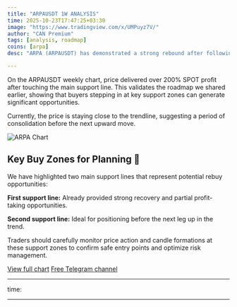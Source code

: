 ```yaml
---
title: "ARPAUSDT 1W ANALYSIS"
time: 2025-10-23T17:47:25+03:30
image: "https://www.tradingview.com/x/UMPuyz7V/"
author: "CAN Premium"
tags: [analysis, roadmap]
coins: [arpa]
desc: "ARPA (ARPAUSDT) has demonstrated a strong rebound after following the expected downside roadmap. This analysis highlights key buy zones and technical levels where traders can prepare for the next accumulation phase."

---
```


On the ARPAUSDT weekly chart, price delivered over 200% SPOT profit after touching the main support line. This validates the roadmap we shared earlier, showing that buyers stepping in at key support zones can generate significant opportunities.

Currently, the price is staying close to the trendline, suggesting a period of consolidation before the next upward move.

![ARPA Chart](https://www.tradingview.com/x/UMPuyz7V/)

## Key Buy Zones for Planning 🔄

We have highlighted two main support lines that represent potential rebuy opportunities:

**First support line:** Already provided strong recovery and partial profit-taking opportunities.

**Second support line:** Ideal for positioning before the next leg up in the trend.

Traders should carefully monitor price action and candle formations at these support zones to confirm safe entry points and optimize risk management.

[View full chart](https://www.tradingview.com/x/UMPuyz7V/)
[Free Telegram channel](https://t.me/+2znhsiCGpI81MzQ0)

---

time:

---

